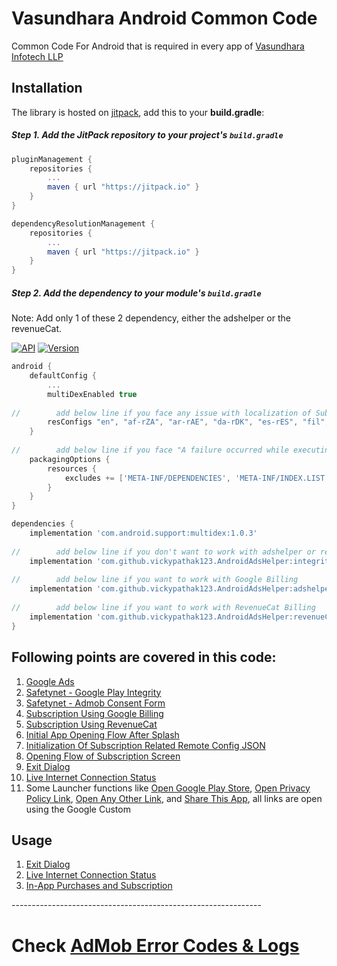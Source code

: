 # Vasundhara Android Common Code

Common Code For Android that is required in every app of [Vasundhara Infotech LLP](https://vasundharainfotechllp.com)

## Installation

The library is hosted on [jitpack](https://jitpack.io/), add this to your **build.gradle**:

##### Step 1. Add the JitPack repository to your project's `build.gradle`

```gradle
pluginManagement {
    repositories {
        ...
        maven { url "https://jitpack.io" }
    }
}

dependencyResolutionManagement {
    repositories {
        ...
        maven { url "https://jitpack.io" }
    }
}
```

##### Step 2. Add the dependency to your module's `build.gradle`
Note: Add only 1 of these 2 dependency, either the adshelper or the revenueCat.

[![API](https://img.shields.io/badge/API-23%2B-brightgreen.svg?style=flat)](https://android-arsenal.com/api?level=23)
[![Version](https://jitpack.io/v/vickypathak123/AndroidAdsHelper.svg)](https://jitpack.io/#vickypathak123/AndroidAdsHelper)

```gradle
android {
    defaultConfig {
        ...
        multiDexEnabled true
        
//        add below line if you face any issue with localization of Subscription Screen
        resConfigs "en", "af-rZA", "ar-rAE", "da-rDK", "es-rES", "fil", "fr-rFR", "gu-rIN", "ha", "hi-rIN", "it-rIT", "ja", "ko", "pt-rBR", "ru-rRU", "th", "ur-rIN", "zh-rCN"
    }
    
//        add below line if you face "A failure occurred while executing com.android.build.gradle.internal.tasks.MergeJavaResWorkAction"    
    packagingOptions {
        resources {
            excludes += ['META-INF/DEPENDENCIES', 'META-INF/INDEX.LIST']
        }
    }
}

dependencies {
    implementation 'com.android.support:multidex:1.0.3'
    
//        add below line if you don't want to work with adshelper or revenueCat
    implementation 'com.github.vickypathak123.AndroidAdsHelper:integritycheck:latest_build_version'
    
//        add below line if you want to work with Google Billing    
    implementation 'com.github.vickypathak123.AndroidAdsHelper:adshelper:latest_build_version'
    
//        add below line if you want to work with RevenueCat Billing    
    implementation 'com.github.vickypathak123.AndroidAdsHelper:revenueCat:latest_build_version'
}
```

## Following points are covered in this code:

1. [Google Ads](https://github.com/vickypathak123/AndroidAdsHelper/tree/main/adshelper)
2. [Safetynet - Google Play Integrity](https://github.com/vickypathak123/AndroidAdsHelper/blob/main/integritycheck/src/main/java/com/safetynet/integritycheck/integrity/AppProtector.kt#L120)
3. [Safetynet - Admob Consent Form](https://github.com/vickypathak123/AndroidAdsHelper/blob/main/integritycheck/src/main/java/com/safetynet/integritycheck/integrity/GoogleMobileAdsConsentManager.kt#L16)
4. [Subscription Using Google Billing](https://github.com/vickypathak123/AndroidAdsHelper/blob/main/adshelper/src/main/java/com/example/app/ads/helper/purchase/product/ProductPurchaseHelper.kt#L111)
5. [Subscription Using RevenueCat](https://github.com/vickypathak123/AndroidAdsHelper/blob/main/revenueCat/src/main/java/com/example/app/ads/helper/revenuecat/RevenueCatPurchaseHelper.kt#L28)
6. [Initial App Opening Flow After Splash](https://github.com/vickypathak123/AndroidAdsHelper/blob/main/adshelper/src/main/java/com/example/app/ads/helper/VasuSplashConfig.kt#L25)
7. [Initialization Of Subscription Related Remote Config JSON](https://github.com/vickypathak123/AndroidAdsHelper/blob/main/adshelper/src/main/java/com/example/app/ads/helper/remoteconfig/VasuSubscriptionConfig.kt#L9)
8. [Opening Flow of Subscription Screen](https://github.com/vickypathak123/AndroidAdsHelper/blob/main/adshelper/src/main/java/com/example/app/ads/helper/purchase/VasuSubscriptionConfig.kt#L123)
9. [Exit Dialog](https://github.com/vickypathak123/AndroidAdsHelper/blob/main/adshelper/src/main/java/com/example/app/ads/helper/widget/ExitDialog.kt)
10. [Live Internet Connection Status](https://github.com/vickypathak123/AndroidAdsHelper/blob/main/adshelper/src/main/java/com/example/app/ads/helper/InternetUtils.kt#L62)
11. Some Launcher functions like [Open Google Play Store](https://github.com/vickypathak123/AndroidAdsHelper/blob/main/adshelper/src/main/java/com/example/app/ads/helper/launcher/Launcher.kt#L48), [Open Privacy Policy Link](https://github.com/vickypathak123/AndroidAdsHelper/blob/main/adshelper/src/main/java/com/example/app/ads/helper/launcher/Launcher.kt#L65), [Open Any Other Link](https://github.com/vickypathak123/AndroidAdsHelper/blob/main/adshelper/src/main/java/com/example/app/ads/helper/launcher/Launcher.kt#L81), and [Share This App](https://github.com/vickypathak123/AndroidAdsHelper/blob/main/adshelper/src/main/java/com/example/app/ads/helper/launcher/Launcher.kt#L97), all links are open using the Google Custom

## Usage
1. [Exit Dialog](https://github.com/vickypathak123/AndroidAdsHelper/blob/main/EXIT_DIALOG_README.md)
2. [Live Internet Connection Status](https://github.com/vickypathak123/AndroidAdsHelper/blob/main/INTERNET_README.md)
3. [In-App Purchases and Subscription](https://github.com/vickypathak123/AndroidAdsHelper/blob/main/SUBSCRIPTION_README.md)



--*--*--*--*--*--*--*--*--*--*--*--*--*--*--*--*--*--*--*--*--*--*--*--*--*--*--*--*--*--*--

# Check [AdMob Error Codes & Logs](https://support.google.com/admob/thread/3494603/admob-error-codes-logs?hl=en)

